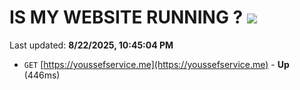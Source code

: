 # IS MY WEBSITE RUNNING ? [![](https://img.shields.io/static/v1?label=Sponsor&message=%E2%9D%A4&logo=GitHub&color=%23fe8e86)](https://github.com/sponsors/Youssef-Lehmam)

Last updated: **8/22/2025, 10:45:04 PM**

- `GET` [https://youssefservice.me](https://youssefservice.me) - **Up** (446ms)
